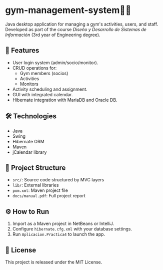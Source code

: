 # gym-management-system🏋️‍♂️

Java desktop application for managing a gym's activities, users, and staff. Developed as part of the course *Diseño y Desarrollo de Sistemas de Información* (3rd year of Engineering degree).

## 🚀 Features

- User login system (admin/socio/monitor).
- CRUD operations for:
  - Gym members (socios)
  - Activities
  - Monitors
- Activity scheduling and assignment.
- GUI with integrated calendar.
- Hibernate integration with MariaDB and Oracle DB.

## 🛠️ Technologies

- Java
- Swing
- Hibernate ORM
- Maven
- jCalendar library

## 📂 Project Structure

- `src/`: Source code structured by MVC layers
- `lib/`: External libraries
- `pom.xml`: Maven project file
- `docs/manual.pdf`: Full project report

## ⚙️ How to Run

1. Import as a Maven project in NetBeans or IntelliJ.
2. Configure `hibernate.cfg.xml` with your database settings.
3. Run `Aplicacion.Practica4` to launch the app.

## 📝 License

This project is released under the MIT License.

